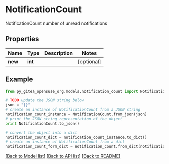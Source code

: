 # NotificationCount

NotificationCount number of unread notifications

## Properties
Name | Type | Description | Notes
------------ | ------------- | ------------- | -------------
**new** | **int** |  | [optional] 

## Example

```python
from py_gitea_opensuse_org.models.notification_count import NotificationCount

# TODO update the JSON string below
json = "{}"
# create an instance of NotificationCount from a JSON string
notification_count_instance = NotificationCount.from_json(json)
# print the JSON string representation of the object
print NotificationCount.to_json()

# convert the object into a dict
notification_count_dict = notification_count_instance.to_dict()
# create an instance of NotificationCount from a dict
notification_count_form_dict = notification_count.from_dict(notification_count_dict)
```
[[Back to Model list]](../README.md#documentation-for-models) [[Back to API list]](../README.md#documentation-for-api-endpoints) [[Back to README]](../README.md)


